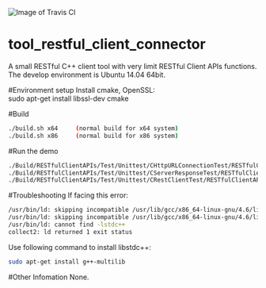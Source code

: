 ![Image of Travis CI](https://travis-ci.org/bearlin/tool_restful_client_connector.svg?branch=master)

# tool_restful_client_connector
A small RESTful C++ client tool with very limit RESTful Client APIs functions. 
The develop environment is Ubuntu 14.04 64bit.

#Environment setup
Install cmake, OpenSSL:  
sudo apt-get install libssl-dev cmake  

#Build
```sh
./build.sh x64     (normal build for x64 system)
./build.sh x86     (normal build for x86 system)
```

#Run the demo
```sh
./Build/RESTfulClientAPIs/Test/Unittest/CHttpURLConnectionTest/RESTfulClientAPIs_Test_Unittest_CHttpURLConnectionTest
./Build/RESTfulClientAPIs/Test/Unittest/CServerResponseTest/RESTfulClientAPIs_Test_Unittest_CServerResponseTest
./Build/RESTfulClientAPIs/Test/Unittest/CRestClientTest/RESTfulClientAPIs_Test_Unittest_CRestClientTest
```

#Troubleshooting
If facing this error:
```sh
/usr/bin/ld: skipping incompatible /usr/lib/gcc/x86_64-linux-gnu/4.6/libstdc++.so when searching for -lstdc++
/usr/bin/ld: skipping incompatible /usr/lib/gcc/x86_64-linux-gnu/4.6/libstdc++.a when searching for -lstdc++
/usr/bin/ld: cannot find -lstdc++
collect2: ld returned 1 exit status
```

Use following command to install libstdc++:
```sh
sudo apt-get install g++-multilib
```

#Other Infomation
  None.
  
